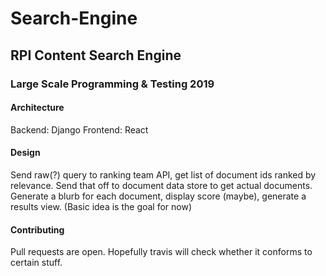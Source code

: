 # Search-Engine
## RPI Content Search Engine
### Large Scale Programming & Testing 2019

#### Architecture

Backend: Django
Frontend: React

#### Design

Send raw(?) query to ranking team API, get list of document ids ranked by relevance. Send that off to document data store to get actual documents. Generate a blurb for each document, display score (maybe), generate a results view. (Basic idea is the goal for now)

#### Contributing

Pull requests are open. Hopefully travis will check whether it conforms to certain stuff.